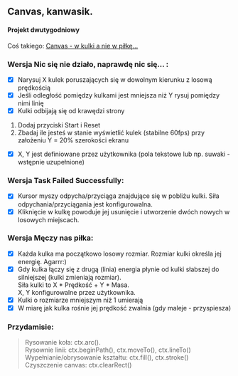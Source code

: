 ## Canvas, kanwasik. 
#### Projekt dwutygodniowy  
Coś takiego: [Canvas - w kulki a nie w piłkę...](https://wseii-my.sharepoint.com/:v:/g/personal/rbrzegowy_wsei_edu_pl/EYu-Qxy_FudBtBxuxjvob24B_1fwQ7qT1QvPG4RiBatxNQ?e=AgFjS7&nav=eyJyZWZlcnJhbEluZm8iOnsicmVmZXJyYWxBcHAiOiJTdHJlYW1XZWJBcHAiLCJyZWZlcnJhbFZpZXciOiJTaGFyZURpYWxvZy1MaW5rIiwicmVmZXJyYWxBcHBQbGF0Zm9ybSI6IldlYiIsInJlZmVycmFsTW9kZSI6InZpZXcifX0%3D)
### Wersja Nic się nie działo, naprawdę nic się... :
- [x] Narysuj X kulek poruszających się w dowolnym kierunku z losową prędkością
- [x] Jeśli odległość pomiędzy kulkami jest mniejsza niż Y rysuj pomiędzy nimi linię
- [x] Kulki odbijają się od krawędzi strony
1. Dodaj przyciski Start i Reset
1. Zbadaj ile jesteś w stanie wyświetlić kulek (stabilne 60fps) przy założeniu Y = 20% szerokości ekranu  
- [x] X, Y jest definiowane przez użytkownika (pola tekstowe lub np. suwaki - wstępnie uzupełnione)

### Wersja Task Failed Successfully: 
- [x] Kursor myszy odpycha/przyciąga znajdujące się w pobliżu kulki. Siła odpychania/przyciągania jest konfigurowalna.
- [x] Kliknięcie w kulkę powoduje jej usunięcie i utworzenie dwóch nowych w losowych miejscach.

### Wersja Męczy nas piłka:
- [x] Każda kulka ma początkowo losowy rozmiar. Rozmiar kulki określa jej energię. Agarrr:)
- [x] Gdy kulka łączy się z drugą (linia) energia płynie od kulki słabszej do silniejszej (kulki zmieniają rozmiar).   
Siła kulki to X \* Prędkość + Y \* Masa.  
X, Y konfigurowalne przez użytkownika.
- [x] Kulki o rozmiarze mniejszym niż 1 umierają
- [x] W miarę jak kulka rośnie jej prędkość zwalnia (gdy maleje - przyspiesza)

### Przydamisie:
> Rysowanie koła: ctx.arc().  
Rysownie linii: ctx.beginPath(), ctx.moveTo(), ctx.lineTo()     
Wypełnianie/obrysowanie kształtu: ctx.fill(), ctx.stroke()   
Czyszczenie canvas: ctx.clearRect()